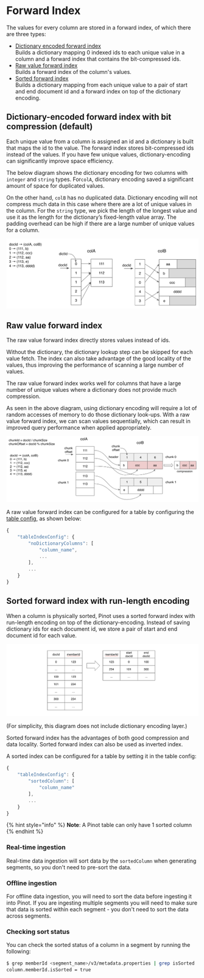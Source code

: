 # Forward Index

The values for every column are stored in a forward index, of which there are three types:

* [Dictionary encoded forward index](forward-index.md#dictionary-encoded-forward-index-with-bit-compression-default)\
  Builds a dictionary mapping 0 indexed ids to each unique value in a column and a forward index that contains the bit-compressed ids.
* [Raw value forward index](forward-index.md#raw-value-forward-index)\
  Builds a forward index of the column's values.
* [Sorted forward index](forward-index.md#sorted-forward-index-with-run-length-encoding)\
  Builds a dictionary mapping from each unique value to a pair of start and end document id and a forward index on top of the dictionary encoding.

## Dictionary-encoded forward index with bit compression (default)

Each unique value from a column is assigned an id and a dictionary is built that maps the id to the value. The forward index stores bit-compressed ids instead of the values. If you have few unique values, dictionary-encoding can significantly improve space efficiency.

The below diagram shows the dictionary encoding for two columns with `integer` and `string` types. For`colA`, dictionary encoding saved a significant amount of space for duplicated values.

On the other hand, `colB` has no duplicated data. Dictionary encoding will not compress much data in this case where there are a lot of unique values in the column. For the `string` type, we pick the length of the longest value and use it as the length for the dictionary’s fixed-length value array. The padding overhead can be high if there are a large number of unique values for a column.

![](../../.gitbook/assets/dictionary.png)

## Raw value forward index

The raw value forward index directly stores values instead of ids.

Without the dictionary, the dictionary lookup step can be skipped for each value fetch. The index can also take advantage of the good locality of the values, thus improving the performance of scanning a large number of values.

The raw value forward index works well for columns that have a large number of unique values where a dictionary does not provide much compression.

As seen in the above diagram, using dictionary encoding will require a lot of random accesses of memory to do those dictionary look-ups. With a raw value forward index, we can scan values sequentially, which can result in improved query performance when applied appropriately.

![](../../.gitbook/assets/no-dictionary.png)

A raw value forward index can be configured for a table by configuring the [table config](../../configuration-reference/table.md), as shown below:

```javascript
{
    "tableIndexConfig": {
        "noDictionaryColumns": [
            "column_name",
            ...
        ],
        ...
    }
}
```

## Sorted forward index with run-length encoding

When a column is physically sorted, Pinot uses a sorted forward index with run-length encoding on top of the dictionary-encoding. Instead of saving dictionary ids for each document id, we store a pair of start and end document id for each value.

![Sorted forward index](../../.gitbook/assets/sorted-forward.png)

(For simplicity, this diagram does not include dictionary encoding layer.)

Sorted forward index has the advantages of both good compression and data locality. Sorted forward index can also be used as inverted index.

A sorted index can be configured for a table by setting it in the table config:

```javascript
{
    "tableIndexConfig": {
        "sortedColumn": [
            "column_name"
        ],
        ...
    }
}
```

{% hint style="info" %}
**Note**: A Pinot table can only have 1 sorted column
{% endhint %}

### Real-time ingestion

Real-time data ingestion will sort data by the `sortedColumn` when generating segments, so you don't need to pre-sort the data.

### Offline ingestion

For offline data ingestion, you will need to sort the data before ingesting it into Pinot. If you are ingesting multiple segments you will need to make sure that data is sorted within each segment - you don't need to sort the data across segments.

### Checking sort status

You can check the sorted status of a column in a segment by running the following:

```bash
$ grep memberId <segment_name>/v3/metadata.properties | grep isSorted
column.memberId.isSorted = true
```
